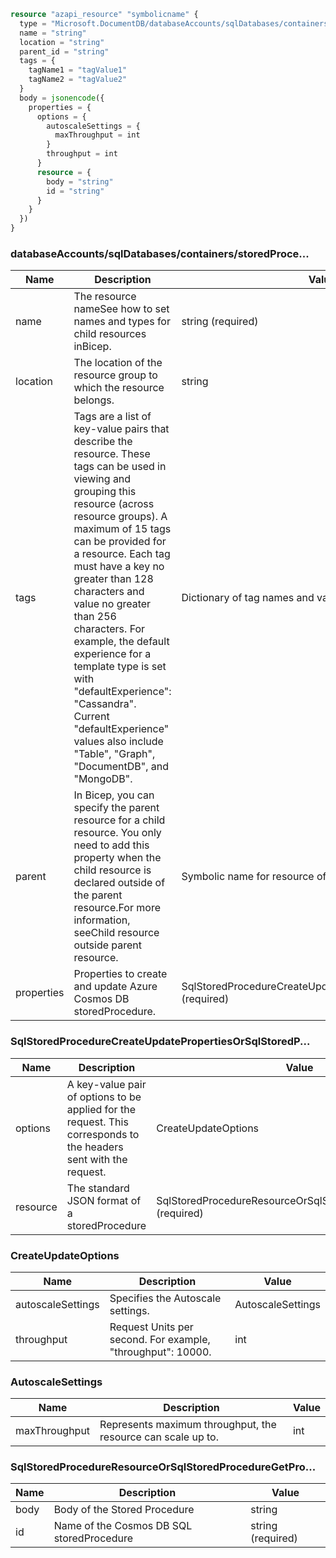 ```terraform
resource "azapi_resource" "symbolicname" {
  type = "Microsoft.DocumentDB/databaseAccounts/sqlDatabases/containers/storedProcedures@2023-04-15"
  name = "string"
  location = "string"
  parent_id = "string"
  tags = {
    tagName1 = "tagValue1"
    tagName2 = "tagValue2"
  }
  body = jsonencode({
    properties = {
      options = {
        autoscaleSettings = {
          maxThroughput = int
        }
        throughput = int
      }
      resource = {
        body = "string"
        id = "string"
      }
    }
  })
}

```

### databaseAccounts/sqlDatabases/containers/storedProce...

| Name | Description | Value |
|-|-|-|
| name | The resource nameSee how to set names and types for child resources inBicep. | string (required) |
| location | The location of the resource group to which the resource belongs. | string |
| tags | Tags are a list of key-value pairs that describe the resource. These tags can be used in viewing and grouping this resource (across resource groups). A maximum of 15 tags can be provided for a resource. Each tag must have a key no greater than 128 characters and value no greater than 256 characters. For example, the default experience for a template type is set with "defaultExperience": "Cassandra". Current "defaultExperience" values also include "Table", "Graph", "DocumentDB", and "MongoDB". | Dictionary of tag names and values. SeeTags in templates |
| parent | In Bicep, you can specify the parent resource for a child resource. You only need to add this property when the child resource is declared outside of the parent resource.For more information, seeChild resource outside parent resource. | Symbolic name for resource of type:containers |
| properties | Properties to create and update Azure Cosmos DB storedProcedure. | SqlStoredProcedureCreateUpdatePropertiesOrSqlStoredP...(required) |


### SqlStoredProcedureCreateUpdatePropertiesOrSqlStoredP...

| Name | Description | Value |
|-|-|-|
| options | A key-value pair of options to be applied for the request. This corresponds to the headers sent with the request. | CreateUpdateOptions |
| resource | The standard JSON format of a storedProcedure | SqlStoredProcedureResourceOrSqlStoredProcedureGetPro...(required) |


### CreateUpdateOptions

| Name | Description | Value |
|-|-|-|
| autoscaleSettings | Specifies the Autoscale settings. | AutoscaleSettings |
| throughput | Request Units per second. For example, "throughput": 10000. | int |


### AutoscaleSettings

| Name | Description | Value |
|-|-|-|
| maxThroughput | Represents maximum throughput, the resource can scale up to. | int |


### SqlStoredProcedureResourceOrSqlStoredProcedureGetPro...

| Name | Description | Value |
|-|-|-|
| body | Body of the Stored Procedure | string |
| id | Name of the Cosmos DB SQL storedProcedure | string (required) |



